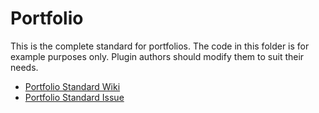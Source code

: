 # Portfolio

This is the complete standard for portfolios.  The code in this folder is for example purposes only.  Plugin authors should modify them to suit their needs.

* [Portfolio Standard Wiki](https://github.com/justintadlock/content-type-standards/wiki/Content-Type:-Portfolio)
* [Portfolio Standard Issue](https://github.com/justintadlock/content-type-standards/issues/2)